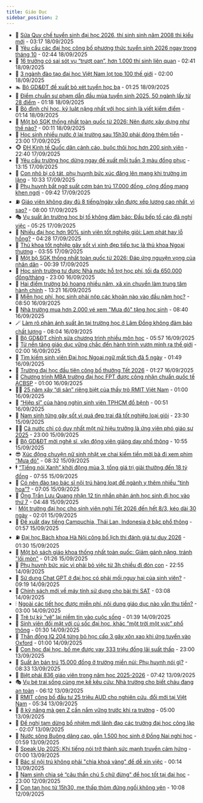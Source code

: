 ```yaml
---
title: Giáo Dục
sidebar_position: 2
---
```


<!-- dantri-giao-duc:START -->
- 🤡 [Sửa Quy chế tuyển sinh đại học 2026, thí sinh sinh năm 2008 thi kiểu mới](https://dantri.com.vn/giao-duc/sua-quy-che-tuyen-sinh-dai-hoc-2026-thi-sinh-sinh-nam-2008-thi-kieu-moi-20250918101205169.htm) - 03:17 18/09/2025
- 🗽 [Yêu cầu các đại học công bố phương thức tuyển sinh 2026 ngay trong tháng 10](https://dantri.com.vn/giao-duc/yeu-cau-cac-dai-hoc-cong-bo-phuong-thuc-tuyen-sinh-2026-ngay-trong-thang-10-20250918093945003.htm) - 02:44 18/09/2025
- 🚦 [16 trường có sai sót vụ “trượt oan”, hơn 1.000 thí sinh liên quan](https://dantri.com.vn/giao-duc/16-truong-co-sai-sot-vu-truot-oan-hon-1000-thi-sinh-lien-quan-20250918093324297.htm) - 02:41 18/09/2025
- 🌋 [3 ngành đào tạo đại học Việt Nam lọt top 100 thế giới](https://dantri.com.vn/giao-duc/3-nganh-dao-tao-dai-hoc-viet-nam-lot-top-100-the-gioi-20250918085155202.htm) - 02:00 18/09/2025
- 🏊 [Bộ GD&amp;ĐT đề xuất bỏ xét tuyển học bạ](https://dantri.com.vn/giao-duc/bo-gddt-de-xuat-bo-xet-tuyen-hoc-ba-20250918082113633.htm) - 01:25 18/09/2025
- 🎃 [Điểm chuẩn sư phạm dẫn đầu mùa tuyển sinh 2025, 50 ngành lấy từ 28 điểm](https://dantri.com.vn/giao-duc/diem-chuan-su-pham-dan-dau-mua-tuyen-sinh-2025-50-nganh-lay-tu-28-diem-20250918080656993.htm) - 01:18 18/09/2025
- 💄 [Bỏ đình chỉ học, kỷ luật nặng nhất với học sinh là viết kiểm điểm](https://dantri.com.vn/giao-duc/bo-dinh-chi-hoc-ky-luat-nang-nhat-voi-hoc-sinh-la-viet-kiem-diem-20250918080628626.htm) - 01:14 18/09/2025
- 🦅 [Một bộ SGK thống nhất toàn quốc từ 2026: Nên được xây dựng như thế nào?](https://dantri.com.vn/giao-duc/mot-bo-sgk-thong-nhat-toan-quoc-tu-2026-nen-duoc-xay-dung-nhu-the-nao-20250918065651695.htm) - 00:11 18/09/2025
- 🚦 [Học sinh nhiều nước ở lại trường sau 15h30 phải đóng thêm tiền](https://dantri.com.vn/giao-duc/hoc-sinh-nhieu-nuoc-o-lai-truong-sau-15h30-phai-dong-them-tien-20250917152058573.htm) - 23:00 17/09/2025
- 🐵 [ĐH Kinh tế Quốc dân cảnh cáo, buộc thôi học hơn 200 sinh viên](https://dantri.com.vn/giao-duc/dh-kinh-te-quoc-dan-canh-cao-buoc-thoi-hoc-hon-200-sinh-vien-20250917215349323.htm) - 22:40 17/09/2025
- 🐘 [Yêu cầu trường học dừng ngay đề xuất mỗi tuần 3 màu đồng phục](https://dantri.com.vn/giao-duc/yeu-cau-truong-hoc-dung-ngay-de-xuat-moi-tuan-3-mau-dong-phuc-20250917171434656.htm) - 13:15 17/09/2025
- 🦏 [Con nhỏ bị cô tát, phụ huynh bức xúc đăng lên mạng khi trường im lặng](https://dantri.com.vn/giao-duc/con-nho-bi-co-tat-phu-huynh-buc-xuc-dang-len-mang-khi-truong-im-lang-20250917171723208.htm) - 10:33 17/09/2025
- 💼 [Phụ huynh bất ngờ suất cơm bán trú 17.000 đồng, cộng đồng mạng khen ngợi](https://dantri.com.vn/giao-duc/phu-huynh-bat-ngo-suat-com-ban-tru-17000-dong-cong-dong-mang-khen-ngoi-20250917144935413.htm) - 09:42 17/09/2025
- ⛽️ [Giáo viên không dạy đủ 8 tiếng/ngày vẫn được xếp lương cao nhất, vì sao?](https://dantri.com.vn/giao-duc/giao-vien-khong-day-du-8-tiengngay-van-duoc-xep-luong-cao-nhat-vi-sao-20250917135229386.htm) - 08:00 17/09/2025
- 🎭 [Vụ suất ăn trường học bị tố không đảm bảo: Đầu bếp tố cáo đã nghỉ việc](https://dantri.com.vn/giao-duc/vu-suat-an-truong-hoc-bi-to-khong-dam-bao-dau-bep-to-cao-da-nghi-viec-20250917114712412.htm) - 05:25 17/09/2025
- 🎃 [Nhiều đại học hơn 90% sinh viên tốt nghiệp giỏi: Lạm phát hay lỗ hổng?](https://dantri.com.vn/giao-duc/nhieu-dai-hoc-hon-90-sinh-vien-tot-nghiep-gioi-lam-phat-hay-lo-hong-20250917105346336.htm) - 04:28 17/09/2025
- 🚀 [Thủ khoa tốt nghiệp gây sốt vì xinh đẹp tiếp tục là thủ khoa Ngoại thương](https://dantri.com.vn/giao-duc/thu-khoa-tot-nghiep-gay-sot-vi-xinh-dep-tiep-tuc-la-thu-khoa-ngoai-thuong-20250916203302487.htm) - 03:55 17/09/2025
- 👀 [Một bộ SGK thống nhất toàn quốc từ 2026: Đáp ứng nguyện vọng của nhân dân](https://dantri.com.vn/giao-duc/mot-bo-sgk-thong-nhat-toan-quoc-tu-2026-dap-ung-nguyen-vong-cua-nhan-dan-20250917070744574.htm) - 00:39 17/09/2025
- 🌝 [Học sinh trường tư được Nhà nước hỗ trợ học phí, tối đa 650.000 đồng/tháng](https://dantri.com.vn/giao-duc/hoc-sinh-truong-tu-duoc-nha-nuoc-ho-tro-hoc-phi-toi-da-650000-dongthang-20250916222855913.htm) - 23:00 16/09/2025
- 🤗 [Hai điểm trường bỏ hoang nhiều năm, xã xin chuyển làm trung tâm hành chính](https://dantri.com.vn/giao-duc/hai-diem-truong-bo-hoang-nhieu-nam-xa-xin-chuyen-lam-trung-tam-hanh-chinh-20250916181742533.htm) - 13:21 16/09/2025
- 🦄 [Miễn học phí, học sinh phải nộp các khoản nào vào đầu năm học?](https://dantri.com.vn/giao-duc/mien-hoc-phi-hoc-sinh-phai-nop-cac-khoan-nao-vao-dau-nam-hoc-20250916152546645.htm) - 08:50 16/09/2025
- 🦍 [Nhà trường mua hơn 2.000 vé xem &quot;Mưa đỏ&quot; tặng học sinh](https://dantri.com.vn/giao-duc/nha-truong-mua-hon-2000-ve-xem-mua-do-tang-hoc-sinh-20250916144832108.htm) - 08:40 16/09/2025
- 🪄 [Làm rõ phản ánh suất ăn tại trường học ở Lâm Đồng không đảm bảo chất lượng](https://dantri.com.vn/giao-duc/lam-ro-phan-anh-suat-an-tai-truong-hoc-o-lam-dong-khong-dam-bao-chat-luong-20250916143108739.htm) - 08:04 16/09/2025
- 🦆 [Bộ GD&amp;ĐT chỉnh sửa chương trình nhiều môn học](https://dantri.com.vn/giao-duc/bo-gddt-chinh-sua-chuong-trinh-nhieu-mon-hoc-20250916124940543.htm) - 05:57 16/09/2025
- 🚀 [Từ nền tảng giáo dục vững chắc đến hành trình vươn mình ra thế giới](https://dantri.com.vn/giao-duc/tu-nen-tang-giao-duc-vung-chac-den-hanh-trinh-vuon-minh-ra-the-gioi-20250915154355909.htm) - 02:00 16/09/2025
- 🦒 [Tìm kiếm sinh viên Đại học Ngoại ngữ mất tích đã 5 ngày](https://dantri.com.vn/giao-duc/tim-kiem-sinh-vien-dai-hoc-ngoai-ngu-mat-tich-da-5-ngay-20250916083319710.htm) - 01:49 16/09/2025
- 🤡 [Trường đại học đầu tiên công bố thưởng Tết 2026](https://dantri.com.vn/giao-duc/truong-dai-hoc-dau-tien-cong-bo-thuong-tet-2026-20250916081556484.htm) - 01:27 16/09/2025
- 🤔 [Chương trình MBA trường đại học FPT được công nhận chuẩn quốc tế ACBSP](https://dantri.com.vn/giao-duc/chuong-trinh-mba-truong-dai-hoc-fpt-duoc-cong-nhan-chuan-quoc-te-acbsp-20250915184201047.htm) - 01:00 16/09/2025
- 🧑‍💻 [25 năm xây “di sản” riêng biệt của thầy trò RMIT Việt Nam](https://dantri.com.vn/giao-duc/25-nam-xay-di-san-rieng-biet-cua-thay-tro-rmit-viet-nam-20250912143430656.htm) - 01:00 16/09/2025
- 🤡 [“Hiệp sĩ” của hàng nghìn sinh viên TPHCM đổ bệnh](https://dantri.com.vn/giao-duc/hiep-si-cua-hang-nghin-sinh-vien-tphcm-do-benh-20250916062202461.htm) - 00:51 16/09/2025
- 🧠 [Nam sinh từng gây sốt vì quá đẹp trai đã tốt nghiệp loại giỏi](https://dantri.com.vn/giao-duc/nam-sinh-tung-gay-sot-vi-qua-dep-trai-da-tot-nghiep-loai-gioi-20250915221017012.htm) - 23:30 15/09/2025
- 🧑‍💻 [Cả nước chỉ có duy nhất một nữ hiệu trưởng là ứng viên phó giáo sư 2025](https://dantri.com.vn/giao-duc/ca-nuoc-chi-co-duy-nhat-mot-nu-hieu-truong-la-ung-vien-pho-giao-su-2025-20250915160910499.htm) - 23:00 15/09/2025
- 🧠 [Bộ GD&amp;ĐT mời nghệ sĩ, vận động viên giảng dạy phổ thông](https://dantri.com.vn/giao-duc/bo-gddt-moi-nghe-si-van-dong-vien-giang-day-pho-thong-20250915175059269.htm) - 10:55 15/09/2025
- 😎 [Xúc động chuyện nữ sinh nhặt ve chai kiếm tiền mời bà đi xem phim “Mưa đỏ&quot;](https://dantri.com.vn/giao-duc/xuc-dong-chuyen-nu-sinh-nhat-ve-chai-kiem-tien-moi-ba-di-xem-phim-mua-do-20250915152241438.htm) - 08:32 15/09/2025
- 🕴 [“Tiếng nói Xanh” khởi động mùa 3, tổng giá trị giải thưởng đến 18 tỷ đồng](https://dantri.com.vn/giao-duc/tieng-noi-xanh-khoi-dong-mua-3-tong-gia-tri-giai-thuong-den-18-ty-dong-20250915140443883.htm) - 07:55 15/09/2025
- 🧠 [Có nên đào tạo bác sĩ nội trú hàng loạt để ngành y thêm nhiều “tinh hoa”?](https://dantri.com.vn/giao-duc/co-nen-dao-tao-bac-si-noi-tru-hang-loat-de-nganh-y-them-nhieu-tinh-hoa-20250915093240333.htm) - 07:05 15/09/2025
- 🚀 [Ông Trần Lưu Quang nhận 12 tin nhắn phản ánh học sinh đi học vào thứ 7](https://dantri.com.vn/thoi-su/ong-tran-luu-quang-nhan-12-tin-nhan-phan-anh-hoc-sinh-di-hoc-vao-thu-7-20250915105756261.htm) - 04:48 15/09/2025
- 🕯 [Một trường đại học cho sinh viên nghỉ Tết 2026 đến hết 8/3, kéo dài 30 ngày](https://dantri.com.vn/giao-duc/mot-truong-dai-hoc-cho-sinh-vien-nghi-tet-2026-den-het-83-keo-dai-30-ngay-20250915083858711.htm) - 02:01 15/09/2025
- 🧰 [Đề xuất dạy tiếng Campuchia, Thái Lan, Indonesia ở bậc phổ thông](https://dantri.com.vn/giao-duc/de-xuat-day-tieng-campuchia-thai-lan-indonesia-o-bac-pho-thong-20250915085152719.htm) - 01:57 15/09/2025
- ⛽️ [Đại học Bách khoa Hà Nội công bố lịch thi đánh giá tư duy 2026](https://dantri.com.vn/giao-duc/dai-hoc-bach-khoa-ha-noi-cong-bo-lich-thi-danh-gia-tu-duy-2026-20250915082733353.htm) - 01:30 15/09/2025
- 🤖 [Một bộ sách giáo khoa thống nhất toàn quốc: Giảm gánh nặng, tránh &quot;lối mòn&quot;](https://dantri.com.vn/giao-duc/mot-bo-sach-giao-khoa-thong-nhat-toan-quoc-giam-ganh-nang-tranh-loi-mon-20250915075845434.htm) - 01:26 15/09/2025
- 🦍 [Phụ huynh bức xúc vì phải bỏ việc từ 3h chiều đi đón con](https://dantri.com.vn/giao-duc/phu-huynh-buc-xuc-vi-phai-bo-viec-tu-3h-chieu-di-don-con-20250915010039440.htm) - 22:55 14/09/2025
- 🐘 [Sử dụng Chat GPT ở đại học có phải mối nguy hại của sinh viên?](https://dantri.com.vn/giao-duc/su-dung-chat-gpt-o-dai-hoc-co-phai-moi-nguy-hai-cua-sinh-vien-20250914161925280.htm) - 09:19 14/09/2025
- 🌊 [Chính sách mới về máy tính sử dụng cho bài thi SAT](https://dantri.com.vn/giao-duc/chinh-sach-moi-ve-may-tinh-su-dung-cho-bai-thi-sat-20250913235238984.htm) - 03:08 14/09/2025
- 🕯 [Ngoài các tiết học được miễn phí, nội dung giáo dục nào vẫn thu tiền?](https://dantri.com.vn/giao-duc/ngoai-cac-tiet-hoc-duoc-mien-phi-noi-dung-giao-duc-nao-van-thu-tien-20250913235043779.htm) - 03:00 14/09/2025
- 🐎 [Trẻ tự kỷ “vẽ” lại niềm tin vào cuộc sống](https://dantri.com.vn/giao-duc/tre-tu-ky-ve-lai-niem-tin-vao-cuoc-song-20250912155246138.htm) - 01:39 14/09/2025
- 🐻 [Sinh viên đối mặt với cú sốc đại học, khác “một trời một vực” phổ thông](https://dantri.com.vn/giao-duc/sinh-vien-doi-mat-voi-cu-soc-dai-hoc-khac-mot-troi-mot-vuc-pho-thong-20250914001536553.htm) - 01:30 14/09/2025
- 🐎 [Thần đồng IQ 204 từng bỏ học cấp 3 gây xôn xao khi ứng tuyển vào Oxford](https://dantri.com.vn/giao-duc/than-dong-iq-204-tung-bo-hoc-cap-3-gay-xon-xao-khi-ung-tuyen-vao-oxford-20250913155635588.htm) - 01:00 14/09/2025
- 🫣 [Con học đại học, bố mẹ được vay 333 triệu đồng lãi suất thấp](https://dantri.com.vn/giao-duc/con-hoc-dai-hoc-bo-me-duoc-vay-333-trieu-dong-lai-suat-thap-20250913115100003.htm) - 23:00 13/09/2025
- 🤭 [Suất ăn bán trú 15.000 đồng ở trường miền núi: Phụ huynh nói gì?](https://dantri.com.vn/giao-duc/suat-an-ban-tru-15000-dong-o-truong-mien-nui-phu-huynh-noi-gi-20250913142632094.htm) - 08:33 13/09/2025
- 🥳 [Biệt phái 836 giáo viên trong năm học 2025-2026](https://dantri.com.vn/giao-duc/biet-phai-836-giao-vien-trong-nam-hoc-2025-2026-20250913132807622.htm) - 07:42 13/09/2025
- 🎭 [Vụ bé trai sống cùng mẹ kế kêu cứu: Nhà trường cho biết cháu đang an toàn](https://dantri.com.vn/giao-duc/vu-be-trai-song-cung-me-ke-keu-cuu-nha-truong-cho-biet-chau-dang-an-toan-20250913130456484.htm) - 06:12 13/09/2025
- 🥸 [RMIT công bố đầu tư 25 triệu AUD cho nghiên cứu, đổi mới tại Việt Nam](https://dantri.com.vn/giao-duc/rmit-cong-bo-dau-tu-25-trieu-aud-cho-nghien-cuu-doi-moi-tai-viet-nam-20250913115455796.htm) - 05:34 13/09/2025
- 🦣 [8 kỹ năng mà gen Z cần nắm vững trước khi ra trường](https://dantri.com.vn/giao-duc/8-ky-nang-ma-gen-z-can-nam-vung-truoc-khi-ra-truong-20250913075218793.htm) - 05:00 13/09/2025
- 🤔 [Đề nghị tạm dừng bổ nhiệm mới lãnh đạo các trường đại học công lập](https://dantri.com.vn/giao-duc/de-nghi-tam-dung-bo-nhiem-moi-lanh-dao-cac-truong-dai-hoc-cong-lap-20250913085006765.htm) - 02:07 13/09/2025
- 🦣 [Nước sông Buông dâng cao, gần 1.500 học sinh ở Đồng Nai nghỉ học](https://dantri.com.vn/thoi-su/nuoc-song-buong-dang-cao-gan-1500-hoc-sinh-o-dong-nai-nghi-hoc-20250913083744790.htm) - 01:59 13/09/2025
- 🐲 [Speak Up 2025: Khi tiếng nói trở thành sức mạnh truyền cảm hứng](https://dantri.com.vn/giao-duc/speak-up-2025-khi-tieng-noi-tro-thanh-suc-manh-truyen-cam-hung-20250912215203639.htm) - 01:00 13/09/2025
- 🔭 [Bác sĩ nội trú không phải &quot;chìa khoá vàng&quot; để dễ xin việc](https://dantri.com.vn/giao-duc/bac-si-noi-tru-khong-phai-chia-khoa-vang-de-de-xin-viec-20250912160102203.htm) - 00:14 13/09/2025
- 🥷 [Nam sinh chia sẻ “câu thần chú 5 chữ đừng&quot; để học tốt tại đại học](https://dantri.com.vn/giao-duc/nam-sinh-chia-se-cau-than-chu-5-chu-dung-de-hoc-tot-tai-dai-hoc-20250912230916544.htm) - 23:00 12/09/2025
- 🎊 [Con tan học từ 15h30, mẹ thấp thỏm đứng ngồi không yên](https://dantri.com.vn/giao-duc/con-tan-hoc-tu-15h30-me-thap-thom-dung-ngoi-khong-yen-20250912162707731.htm) - 10:08 12/09/2025<!-- dantri-giao-duc:END -->

